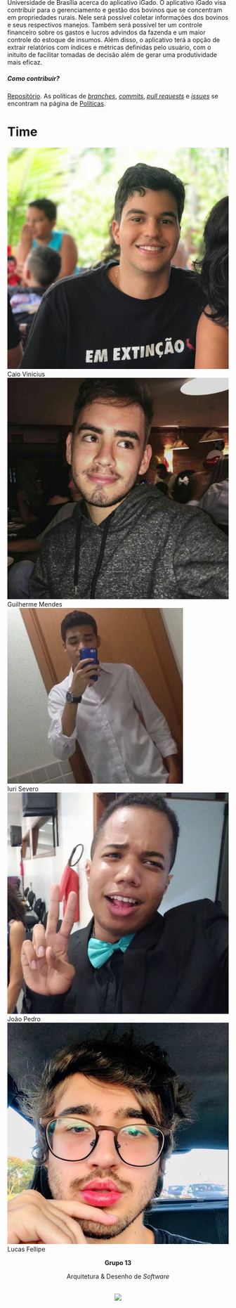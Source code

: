### <pre>     </pre>

<div class="protype" style="margin-top:-128px">
  <div class="row">
    <div class="col-sm">
      
  Repositório destinado à disciplina de Arquitetura & Desenho de <i>Software</i> da Universidade de Brasília acerca do aplicativo iGado. O aplicativo iGado visa contribuir para o gerenciamento e gestão dos bovinos que se concentram em propriedades rurais. Nele será possível coletar informações dos bovinos e seus respectivos manejos. Também será possível ter um controle financeiro sobre os gastos e lucros advindos da fazenda e um maior controle do estoque de insumos. Além disso, o aplicativo terá a opção de extrair relatórios com índices e métricas definidas pelo usuário, com o inituito de facilitar tomadas de decisão além de gerar uma produtividade mais eficaz.
  ##### Como contribuir?

  [Repositório](https://github.com/UnBArqDsw/2020.1_G13_Projeto). As políticas de [<i>branches</i>](/docs/Policies/Branches.md), [<i>commits</i>](/docs/Policies/Commits.md), [<i>pull requests</i>](/docs/Policies/PullRequests.md) e [<i>issues</i>](/docs/Policies/Issues.md) se encontram na página de [Políticas](/docs/Policies/Policies.md).
    </div>
  
  </div>
<div>




<h1 class="display-1 sub-title2">Time</h1>

<div class="container">
  <div class="row">
    <div class="col-sm container-img">
    <img src="docs/Assets/Img/Product/Team/CaioVinicius.jpg" alt="Caio Vinicius" class="img-thumbnail image">
            <div class="middle">
              <div class="text">
                Caio Vinicius
              </div>
            </div>
    </div>
    <div class="col-sm container-img">
    <img src="docs/Assets/Img/Product/Team/GuilhermeMendes.jpg" alt="Guilherme Mendes" class="img-thumbnail image">  
          <div class="middle">
            <div class="text">
              Guilherme Mendes
            </div>
          </div>
    </div>
    <div class="col-sm container-img">
    <img src="docs/Assets/Img/Product/Team/IuriSevero.jpg" alt="Iuri Severo" class="img-thumbnail image">
        <div class="middle">
          <div class="text">
            Iuri Severo
          </div>
        </div>
    </div>
  </div>
  <div class="row">
    <div class="col-sm container-img">
    <img src="docs/Assets/Img/Product/Team/JoaoPedro.jpg" alt="João Pedro" class="img-thumbnail image">
        <div class="middle">
          <div class="text">
            João Pedro
          </div>
        </div>
    </div>    
    <div class="col-sm container-img">
    <img src="docs/Assets/Img/Product/Team/LucasFellipe.jpg" alt="Lucas Fellipe" class="img-thumbnail image">
        <div class="middle">
            <div class="text">
              Lucas Fellipe
            </div>
        </div>
    </div>
  <div class="col-sm">
    </div>
  </div>
</div>

<p align="center"><b>Grupo 13</b></p>
<p align="center">Arquitetura & Desenho de <i>Software</i> <br /><br />
<p align="center"><a href="https://fga.unb.br" target="_blank"><img width="230"src="https://4.bp.blogspot.com/-0aa6fAFnSnA/VzICtBQgciI/AAAAAAAARn4/SxVsQPFNeE0fxkCPVgMWbhd5qIEAYCMbwCLcB/s1600/unb-gama.png"></a></p>
</p>
